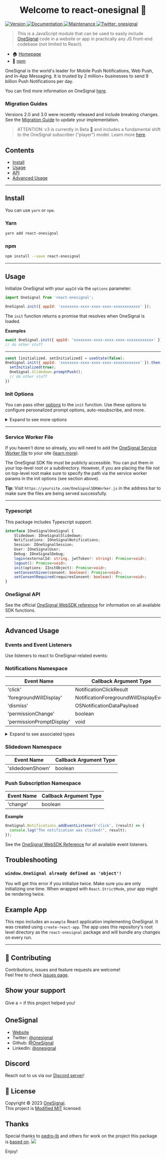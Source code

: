 <h1 align="center">Welcome to react-onesignal 👋</h1>
<p>
  <a href="https://www.npmjs.com/package/react-onesignal" target="_blank">
    <img alt="Version" src="https://img.shields.io/npm/v/react-onesignal.svg">
  </a>
  <a href="https://github.com/OneSignal/react-onesignal#readme" target="_blank">
    <img alt="Documentation" src="https://img.shields.io/badge/documentation-yes-brightgreen.svg" />
  </a>
  <a href="https://github.com/OneSignal/react-onesignal/graphs/commit-activity" target="_blank">
    <img alt="Maintenance" src="https://img.shields.io/badge/Maintained%3F-yes-green.svg" />
  </a>
  <a href="https://twitter.com/onesignal" target="_blank">
    <img alt="Twitter: onesignal" src="https://img.shields.io/twitter/follow/onesignal.svg?style=social" />
  </a>
</p>

> This is a JavaScript module that can be used to easily include [OneSignal](https://onesignal.com/) code in a website or app in practically any JS front-end codebase (not limited to React).

* 🏠 [Homepage](https://github.com/OneSignal/react-onesignal#readme)
* 🖤 [npm](https://www.npmjs.com/package/react-onesignal)

OneSignal is the world's leader for Mobile Push Notifications, Web Push, and In-App Messaging. It is trusted by 2 million+ businesses to send 9 billion Push Notifications per day.

You can find more information on OneSignal [here](https://onesignal.com/).

### Migration Guides
Versions 2.0 and 3.0 were recently released and include breaking changes. See the [Migration Guide](https://github.com/OneSignal/react-onesignal/blob/user-model/v1/MigrationGuide.md) to update your implementation.

> ATTENTION: v3 is currently in Beta 🚧 and includes a fundamental shift to the OneSignal subscriber ("player") model. Learn more [here](https://documentation.onesignal.com/v11.0/docs/user-model).

## Contents
- [Install](#install)
- [Usage](#usage)
- [API](#onesignal-api)
- [Advanced Usage](#advanced-usage)

---
## Install

You can use `yarn` or `npm`.

### Yarn

```bash
yarn add react-onesignal
```

### npm

```bash
npm install --save react-onesignal
```

---
## Usage

Initialize OneSignal with your `appId` via the `options` parameter:

```js
import OneSignal from 'react-onesignal';

OneSignal.init({ appId: 'xxxxxxxx-xxxx-xxxx-xxxx-xxxxxxxxxxxx' });
```

The `init` function returns a promise that resolves when OneSignal is loaded.

**Examples**
```js
await OneSignal.init({ appId: 'xxxxxxxx-xxxx-xxxx-xxxx-xxxxxxxxxxxx' });
// do other stuff
```
---

```js
const [initialized, setInitialized] = useState(false);
OneSignal.init({ appId: 'xxxxxxxx-xxxx-xxxx-xxxx-xxxxxxxxxxxx' }).then(() => {
  setInitialized(true);
  OneSignal.Slidedown.promptPush();
  // do other stuff
})
```

### Init Options
You can pass other [options](https://documentation.onesignal.com/v11.0/docs/web-sdk#initializing-the-sdk) to the `init` function. Use these options to configure personalized prompt options, auto-resubscribe, and more.

<details>
  <summary>Expand to see more options</summary>

  | Property Name               | Type                  | Description                                        |
| ---------------------------| --------------------- | -------------------------------------------------- |
| `appId`                     | `string`              | The ID of your OneSignal app.                      |
| `autoRegister`              | `boolean` (optional)  | Whether or not to automatically register the user. |
| `autoResubscribe`           | `boolean` (optional)  | Whether or not to automatically resubscribe the user. |
| `path`                      | `string` (optional)   | The path to the OneSignal service worker file.     |
| `serviceWorkerPath`         | `string` (optional)   | The path to the OneSignal service worker script.   |
| `serviceWorkerUpdaterPath`  | `string` (optional)   | The path to the OneSignal service worker updater script. |
| `subdomainName`             | `string` (optional)   | The subdomain of your OneSignal app.               |
| `allowLocalhostAsSecureOrigin` | `boolean` (optional) | Whether or not to allow localhost as a secure origin. |
| `requiresUserPrivacyConsent`| `boolean` (optional)  | Whether or not the user's consent is required.     |
| `persistNotification`       | `boolean` (optional)  | Whether or not notifications should persist.       |
| `notificationClickHandlerMatch`| `string` (optional) | The URL match pattern for notification clicks.     |
| `notificationClickHandlerAction`| `string` (optional)| The action to perform when a notification is clicked. |
| `welcomeNotification`       | `object` (optional)   | The welcome notification configuration.            |
| `notifyButton`              | `object` (optional)   | The notify button configuration.                   |
| `promptOptions`             | `object` (optional)   | Additional options for the subscription prompt.    |
| `webhooks`                  | `object` (optional)   | The webhook configuration.                         |
| `[key: string]`             | `any`                 | Additional properties can be added as needed.      |

**Service Worker Params**
You can customize the location and filenames of service worker assets. You are also able to specify the specific scope that your service worker should control. You can read more [here](https://documentation.onesignal.com/docs/onesignal-service-worker-faq#sdk-parameter-reference-for-service-workers).

In this distribution, you can specify the parameters via the following:

| Field                      | Details                                                                                                                |
|----------------------------|------------------------------------------------------------------------------------------------------------------------|
| `serviceWorkerParam`       | Use to specify the scope, or the path the service worker has control of.  Example:  `{ scope: "/js/push/onesignal/" }` |
| `serviceWorkerPath`        | The path to the service worker file.                                                                                   |

</details>

---

### Service Worker File
If you haven't done so already, you will need to add the [OneSignal Service Worker file](https://github.com/OneSignal/OneSignal-Website-SDK/files/7585231/OneSignal-Web-SDK-HTTPS-Integration-Files.zip) to your site ([learn more](https://documentation.onesignal.com/docs/web-push-quickstart#step-6-upload-files)).

The OneSignal SDK file must be publicly accessible. You can put them in your top-level root or a subdirectory. However, if you are placing the file not on top-level root make sure to specify the path via the service worker params in the init options (see section above).

**Tip:**
Visit `https://yoursite.com/OneSignalSDKWorker.js` in the address bar to make sure the files are being served successfully.

---
### Typescript
This package includes Typescript support.

```ts
interface IOneSignalOneSignal {
	Slidedown: IOneSignalSlidedown;
	Notifications: IOneSignalNotifications;
	Session: IOneSignalSession;
	User: IOneSignalUser;
	Debug: IOneSignalDebug;
	login(externalId: string, jwtToken?: string): Promise<void>;
	logout(): Promise<void>;
	init(options: IInitObject): Promise<void>;
	setConsentGiven(consent: boolean): Promise<void>;
	setConsentRequired(requiresConsent: boolean): Promise<void>;
}
```

### OneSignal API
See the official [OneSignal WebSDK reference](https://documentation.onesignal.com/v11.0/docs/web-sdk) for information on all available SDK functions.

---
## Advanced Usage
### Events and Event Listeners
Use listeners to react to OneSignal-related events:

### Notifications Namespace
| Event Name | Callback Argument Type |
|-|-|
|'click'      | NotificationClickResult|
|'foregroundWillDisplay'| NotificationForegroundWillDisplayEvent
| 'dismiss'| OSNotificationDataPayload|
|'permissionChange'| boolean|
|'permissionPromptDisplay'| void|

<details>
  <summary>Expand to see associated types</summary>

#### `NotificationClickResult`
| Property                    | Description                                 |
|-------------------------|---------------------------------------------|
| `actionId`              | A string representing the action ID associated with the click event |
| `url`                   | A string representing the URL associated with the click event |

#### `NotificationForegroundWillDisplayEvent`
| Property                    | Description                                 |
|-------------------------|---------------------------------------------|
| `notification`              | An `OSNotification` type object |

#### `OSNotification`
| Property              | Description                                                                                                          |
|-----------------------|----------------------------------------------------------------------------------------------------------------------|
| `id`                  | Optional string representing the unique identifier of the notification.                                              |
| `title`               | Optional string representing the title of the notification.                                                          |
| `body`                | Optional string representing the body of the notification.                                                           |
| `data`                | Optional data object associated with the notification.                                                               |
| `url`                 | Optional string representing the URL to be opened when the notification is clicked.                                  |
| `icon`                | Optional string representing the URL of the icon to be displayed with the notification.                              |
| `image`               | Optional string representing the URL of the image to be displayed with the notification.                             |
| `tag`                 | Optional string representing a unique identifier for a group of notifications.                                       |
| `requireInteraction`  | Optional boolean indicating whether the notification requires user interaction or not.                               |
| `renotify`            | Optional boolean indicating whether the notification should be replaced or not, if a notification with the same tag is already displayed. |
| `actions`             | Optional array of `NotificationActionButton` objects representing the action buttons associated with the notification.                         |

#### `NotificationActionButton`
| Property    | Description                                                                                   |
|-------------|-----------------------------------------------------------------------------------------------|
| `action`    | A string representing the action associated with the button.                                 |
| `title`     | A string representing the title of the button.                                               |
| `icon`      | Optional string representing the URL of the icon to be displayed with the button.            |
| `url`       | Optional string representing the URL to be opened when the button is clicked.                |

#### `OSNotificationDataPayload`
| Property    | Description                                                                                   |
|-------------|-----------------------------------------------------------------------------------------------|
| `id`        | A string representing the unique identifier of the notification data payload.                |
| `content`   | A string representing the content of the notification data payload.                          |
| `heading`   | Optional string representing the heading of the notification data payload.                   |
| `url`       | Optional string representing the URL to be opened when the notification data payload is clicked. |
| `data`      | Optional object containing additional data associated with the notification data payload.     |
| `rr`        | Optional string with value 'y' or 'n' representing whether or not the notification has [Confirmed Delivery](https://documentation.onesignal.com/docs/confirmed-deliveries).              |
| `icon`      | Optional string representing the URL of the icon to be displayed with the notification data payload. |
| `image`     | Optional string representing the URL of the image to be displayed with the notification data payload. |
| `tag`       | Optional string representing a unique identifier for a group of notification data payloads.   |
| `badge`     | Optional string representing the URL of the badge to be displayed with the notification data payload. |
| `vibrate`   | Optional array of numbers representing the vibration pattern of the notification data payload. |
| `buttons`   | Optional array of `NotificationButtonData` objects representing the button data associated with the notification data payload. |

#### `NotificationButtonData`
| Property | Description                                                                                          |
|----------|------------------------------------------------------------------------------------------------------|
| `url`    | A string representing the URL to be opened when the button is clicked.                                 |
| `id`     | A string representing the ID of the action.                                                          |
| `action` | A string representing the type of the action (inherited from `NotificationAction`).                  |
| `title`  | A string representing the title of the action button (inherited from `NotificationAction`).          |
| `icon`   | Optional string representing the URL of the icon to be displayed with the action button.              |

</details>

### Slidedown Namespace
| Event Name | Callback Argument Type |
|-|-|
|'slidedownShown'      | boolean |

### Push Subscription Namespace
| Event Name | Callback Argument Type |
|-|-|
|'change'      | boolean |

**Example**
```js
OneSignal.Notifications.addEventListener('click', (result) => {
  console.log("The notification was clicked!", result);
});
```

See the [OneSignal WebSDK Reference](https://documentation.onesignal.com/v11.0/docs/web-sdk) for all available event listeners.

## Troubleshooting
### `window.OneSignal already defined as 'object'!`
You will get this error if you initialize twice. Make sure you are only initializing one time. When wrapped with `React.StrictMode`, your app might be rendering twice.

## Example App
This repo includes an `example` React application implementing OneSignal. It was created using `create-react-app`. The app uses this repository's root level directory as the `react-onesignal` package and will bundle any changes on every run.

---

## 🤝 Contributing

Contributions, issues and feature requests are welcome!<br />Feel free to check [issues page](https://github.com/OneSignal/react-onesignal/issues).

## Show your support

Give a ⭐️ if this project helped you!

## OneSignal

* [Website](https://onesignal.com)
* Twitter: [@onesignal](https://twitter.com/onesignal)
* Github: [@OneSignal](https://github.com/OneSignal)
* LinkedIn: [@onesignal](https://linkedin.com/company/onesignal)

## Discord
Reach out to us via our [Discord server](https://discord.com/invite/EP7gf6Uz7G)!

## 📝 License

Copyright © 2023 [OneSignal](https://github.com/OneSignal).<br />
This project is [Modified MIT](https://github.com/OneSignal/react-onesignal/blob/master/LICENSE) licensed.

## Thanks
Special thanks to [pedro-lb](https://github.com/pedro-lb) and others for work on the project this package is [based on](https://github.com/pedro-lb/react-onesignal).
<a href="https://github.com/onesignal/react-onesignal/graphs/contributors">
  <img src="https://user-images.githubusercontent.com/11739227/119415383-1d354700-bcb7-11eb-946d-01c40cd07010.png" />
</a>

Enjoy!
